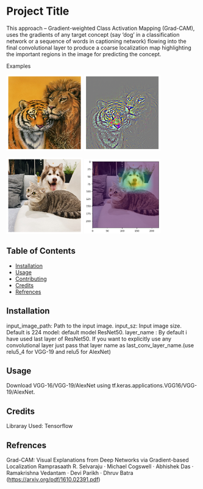 # Project Title
This approach – Gradient-weighted Class Activation Mapping (Grad-CAM), uses the gradients of any target concept (say ‘dog’ in a classification network or a sequence of words in captioning network) flowing into the final convolutional layer to produce a coarse localization map highlighting the important regions in the image for predicting the concept.

Examples 
<p float="left">
  <img src="https://github.com/anmol-c03/Grad_cam/blob/main/images/lion_tiger.png" width="200" />
  <img src="https://github.com/anmol-c03/Grad_cam/blob/main/images/sialency.png" width="200" /> 
</p>

<p float="left">
  <img src="https://github.com/anmol-c03/Grad_cam/blob/main/images/cat_dog.png" width="200" />
  <img src="https://github.com/anmol-c03/Grad_cam/blob/main/images/learn_cat_dog.png" width="200" /> 
</p>



## Table of Contents
- [Installation](#installation)
- [Usage](#usage)
- [Contributing](#contributing)
- [Credits](#credits)
- [Refrences](#refrences)


## Installation

input_image_path: Path to the input image.
input_sz: Input image size. Default is 224
model: default model ResNet50. 
layer_name : By default i have used last layer of ResNet50. If you want to explicitly use any convolutional layer just pass that   layer   name as last_conv_layer_name.(use relu5_4 for VGG-19 and relu5 for AlexNet)


## Usage
Download  VGG-16/VGG-19/AlexNet using tf.keras.applications.VGG16/VGG-19/AlexNet.


## Credits
Libraray Used: Tensorflow

## Refrences

Grad-CAM: Visual Explanations from Deep Networks via Gradient-based Localization
Ramprasaath R. Selvaraju · Michael Cogswell · Abhishek Das · Ramakrishna Vedantam · Devi Parikh · Dhruv Batra
(https://arxiv.org/pdf/1610.02391.pdf)

